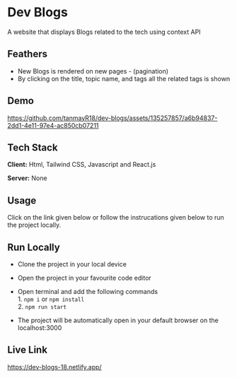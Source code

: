
# Dev Blogs
A website that displays Blogs related to the tech using context API



## Feathers

- New Blogs is rendered on new pages - (pagination)
- By clicking on the title, topic name, and tags all the related tags is shown


## Demo

https://github.com/tanmayR18/dev-blogs/assets/135257857/a6b94837-2dd1-4e11-97e4-ac850cb07211


## Tech Stack

**Client:** Html, Tailwind CSS, Javascript and React.js

**Server:** None

## Usage

Click on the link given below or follow the instrucations given below to run the project locally.




## Run Locally

- Clone the project in your local device
- Open the project in your favourite code editor
- Open terminal and add the following commands  
        1. `npm i` or `npm install`  
        2. `npm run start`  
        
- The project will be automatically open in your default browser on the localhost:3000
## Live Link

https://dev-blogs-18.netlify.app/
